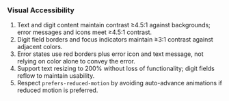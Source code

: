 ### Visual Accessibility

1. Text and digit content maintain contrast ≥4.5:1 against backgrounds; error messages and icons meet ≥4.5:1 contrast.
2. Digit field borders and focus indicators maintain ≥3:1 contrast against adjacent colors.
3. Error states use red borders plus error icon and text message, not relying on color alone to convey the error.
4. Support text resizing to 200% without loss of functionality; digit fields reflow to maintain usability.
5. Respect `prefers-reduced-motion` by avoiding auto-advance animations if reduced motion is preferred.